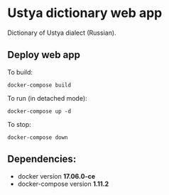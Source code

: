 # Ustya dictionary web app

Dictionary of Ustya dialect (Russian).  

## Deploy web app

To build:
```
docker-compose build
```

To run (in detached mode):
```
docker-compose up -d
```

To stop:
```
docker-compose down
```

## Dependencies:
 * docker version **17.06.0-ce**
 * docker-compose version **1.11.2**
